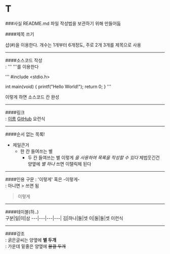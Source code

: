 # T

###사실 README.md 파일 작성법을 보관하기 위해 만들어둠  

####제목 쓰기  

샵(#)을 이용한다. 개수는 1개부터 6개정도, 주로 2개 3개를 제목으로 사용  

*****

####소스코드 작성  
: ''' '''를 이용한다

'''
#include <stdio.h>

int main(void) {
  printf("Hello World!");
  return 0;
}
''' 

이렇게 하면 소스코드 칸 완성  

*****

####링크  
: [이름](https://github.com/hgyuhyeon)
[GitHub](https://github.com/hgyuhyeon)
요런식  

*****

####순서 없는 목록!  
* 제일큰거
  * 한 칸 들여쓰는 별
    * 두 칸 들여쓰는 별
이렇게 *을 사용하여 목록을 작성할 수 있다*  제법웃긴건 양옆에 *별 하나* 쓰면 이탤릭체 된다 <br/> 

*****

####인용 구문
: '이렇게' 혹은 -이렇게-  
: 아니면 > 쓰면 됨
> 이렇게  
> 
*****

####테이블(하..)  
구분|일|이|삼
---|---|---|---|
김|하나|둘|셋
이|둘|둘|셋
이런식  

*****

####강조  
: 굵은글씨는 양옆에 **별 두개**  
: 가운데 밑줄은 양옆에 ~~물결 두개~~  
